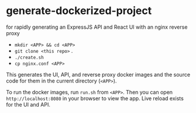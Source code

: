 # generate-dockerized-project
for rapidly generating an ExpressJS API and React UI with an nginx reverse proxy

* `mkdir <APP> && cd <APP>`
* `git clone <this repo>` .
* `./create.sh`
* `cp nginx.conf <APP>`

This generates the UI, API, and reverse proxy docker images and the source code for them in the current directory (`<APP>`).

To run the docker images, run `run.sh` from `<APP>`. Then you can open `http://localhost:8080` in your browser to view the app.
Live reload exists for the UI and API.
